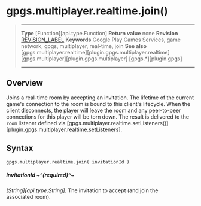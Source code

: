 # gpgs.multiplayer.realtime.join()

> --------------------- ------------------------------------------------------------------------------------------
> __Type__              [Function][api.type.Function]
> __Return value__      none
> __Revision__          [REVISION_LABEL](REVISION_URL)
> __Keywords__          Google Play Games Services, game network, gpgs, multiplayer, real-time, join
> __See also__          [gpgs.multiplayer.realtime][plugin.gpgs.multiplayer.realtime]
>						[gpgs.multiplayer][plugin.gpgs.multiplayer]
>                       [gpgs.*][plugin.gpgs]
> --------------------- ------------------------------------------------------------------------------------------

## Overview

Joins a real-time room by accepting an invitation. The lifetime of the current game's connection to the room is bound to this client's lifecycle. When the client disconnects, the player will leave the room and any <nobr>peer-to-peer</nobr> connections for this player will be torn down. The result is delivered to the `room` listener defined via [gpgs.multiplayer.realtime.setListeners()][plugin.gpgs.multiplayer.realtime.setListeners].

## Syntax

	gpgs.multiplayer.realtime.join( invitationId )

##### invitationId ~^(required)^~
_[String][api.type.String]._ The invitation to accept (and&nbsp;join the associated&nbsp;room).